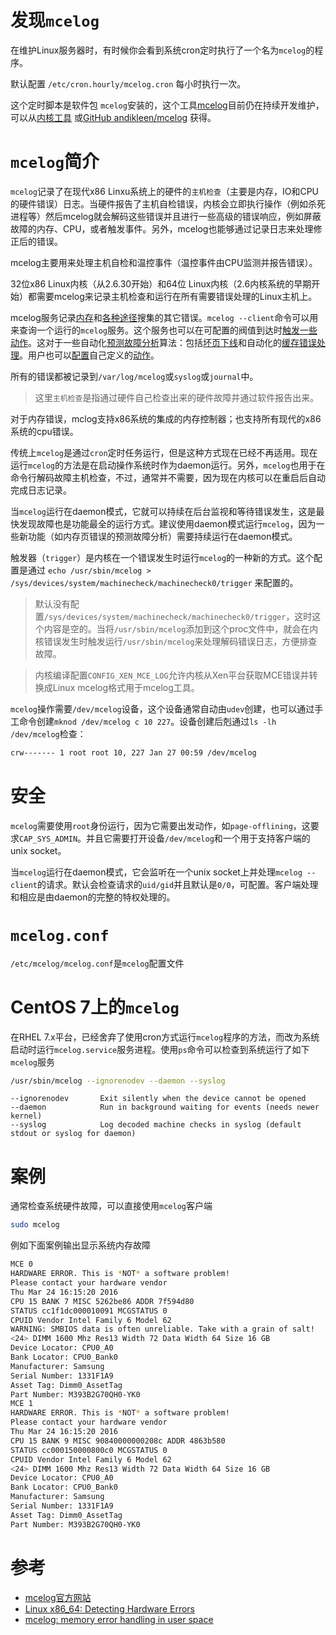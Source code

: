 # 发现`mcelog`

在维护Linux服务器时，有时候你会看到系统cron定时执行了一个名为`mcelog`的程序。

默认配置 `/etc/cron.hourly/mcelog.cron` 每小时执行一次。

这个定时脚本是软件包 `mcelog`安装的，这个工具[mcelog](http://www.mcelog.org/)目前仍在持续开发维护，可以从[内核工具](http://git.kernel.org/cgit/utils/cpu/mce/mcelog.git) 或[GitHub andikleen/mcelog](https://github.com/andikleen/mcelog) 获得。

# `mcelog`简介

`mcelog`记录了在现代x86 Linxu系统上的硬件的`主机检查`（主要是内存，IO和CPU的硬件错误）日志。当硬件报告了主机自检错误，内核会立即执行操作（例如杀死进程等）然后mcelog就会解码这些错误并且进行一些高级的错误响应，例如屏蔽故障的内存、CPU，或者触发事件。另外，mcelog也能够通过记录日志来处理修正后的错误。

mcelog主要用来处理主机自检和温控事件（温控事件由CPU监测并报告错误）。

32位x86 Linux内核（从2.6.30开始）和64位 Linux内核（2.6内核系统的早期开始）都需要mcelog来记录主机检查和运行在所有需要错误处理的Linux主机上。

mcelog服务记录[内存](http://www.mcelog.org/memory.html)和[各种途径](http://www.mcelog.org/error-flow.png)搜集的其它错误。`mcelog --client`命令可以用来查询一个运行的`mcelog`服务。这个服务也可以在可配置的阀值到达时[触发一些动作](http://www.mcelog.org/triggers.html)。这对于一些自动化[预测故障分析](http://www.mcelog.org/glossary.html#pfa)算法：包括[坏页下线](http://www.mcelog.org/badpageofflining.html)和自动化的[缓存错误处理](http://www.mcelog.org/cache.html)。用户也可以[配置](http://www.mcelog.org/config.html)自己定义的[动作](http://www.mcelog.org/triggers.html)。

所有的错误都被记录到`/var/log/mcelog`或`syslog`或`journal`中。

> 这里`主机检查`是指通过硬件自己检查出来的硬件故障并通过软件报告出来。

对于内存错误，mclog支持x86系统的集成的内存控制器；也支持所有现代的x86系统的cpu错误。

传统上`mcelog`是通过`cron`定时任务运行，但是这种方式现在已经不再适用。现在运行`mcelog`的方法是在启动操作系统时作为daemon运行。另外，`mcelog`也用于在命令行解码故障主机检查，不过，通常并不需要，因为现在内核可以在重启后自动完成日志记录。

当`mcelog`运行在daemon模式，它就可以持续在后台监视和等待错误发生，这是最快发现故障也是功能最全的运行方式。建议使用daemon模式运行`mcelog`，因为一些新功能（如内存页错误的预测故障分析）需要持续运行在daemon模式。

触发器（`trigger`）是内核在一个错误发生时运行`mcelog`的一种新的方式。这个配置是通过 `echo /usr/sbin/mcelog > /sys/devices/system/machinecheck/machinecheck0/trigger` 来配置的。

> 默认没有配置`/sys/devices/system/machinecheck/machinecheck0/trigger`，这时这个内容是空的。当将`/usr/sbin/mcelog`添加到这个proc文件中，就会在内核错误发生时触发运行`/usr/sbin/mcelog`来处理解码错误日志，方便排查故障。

> 内核编译配置`CONFIG_XEN_MCE_LOG`允许内核从Xen平台获取MCE错误并转换成Linux mcelog格式用于mcelog工具。

`mcelog`操作需要`/dev/mcelog`设备，这个设备通常自动由`udev`创建，也可以通过手工命令创建`mknod /dev/mcelog c 10 227`。设备创建后剋通过`ls -lh /dev/mcelog`检查：

```bash
crw------- 1 root root 10, 227 Jan 27 00:59 /dev/mcelog
```

# 安全

`mcelog`需要使用`root`身份运行，因为它需要出发动作，如`page-offlining`，这要求`CAP_SYS_ADMIN`。并且它需要打开设备`/dev/mcelog`和一个用于支持客户端的unix socket。

当`mcelog`运行在daemon模式，它会监听在一个unix socket上并处理`mcelog --client`的请求。默认会检查请求的`uid/gid`并且默认是`0/0`，可配置。客户端处理和相应是由daemon的完整的特权处理的。

# `mcelog.conf`

`/etc/mcelog/mcelog.conf`是`mcelog`配置文件

# CentOS 7上的`mcelog`

在RHEL 7.x平台，已经舍弃了使用cron方式运行`mcelog`程序的方法，而改为系统启动时运行`mcelog.service`服务进程。使用`ps`命令可以检查到系统运行了如下`mcelog`服务

```bash
/usr/sbin/mcelog --ignorenodev --daemon --syslog
```

```
--ignorenodev       Exit silently when the device cannot be opened
--daemon            Run in background waiting for events (needs newer kernel)
--syslog            Log decoded machine checks in syslog (default stdout or syslog for daemon)
```

# 案例

通常检查系统硬件故障，可以直接使用`mcelog`客户端

```bash
sudo mcelog
```

例如下面案例输出显示系统内存故障

```bash
MCE 0
HARDWARE ERROR. This is *NOT* a software problem!
Please contact your hardware vendor
Thu Mar 24 16:15:20 2016
CPU 15 BANK 7 MISC 5262be86 ADDR 7f594d80
STATUS cc1f1dc000010091 MCGSTATUS 0
CPUID Vendor Intel Family 6 Model 62
WARNING: SMBIOS data is often unreliable. Take with a grain of salt!
<24> DIMM 1600 Mhz Res13 Width 72 Data Width 64 Size 16 GB
Device Locator: CPU0_A0
Bank Locator: CPU0_Bank0
Manufacturer: Samsung
Serial Number: 1331F1A9
Asset Tag: Dimm0_AssetTag
Part Number: M393B2G70QH0-YK0
MCE 1
HARDWARE ERROR. This is *NOT* a software problem!
Please contact your hardware vendor
Thu Mar 24 16:15:20 2016
CPU 15 BANK 9 MISC 90840000000208c ADDR 4863b580
STATUS cc000150000800c0 MCGSTATUS 0
CPUID Vendor Intel Family 6 Model 62
<24> DIMM 1600 Mhz Res13 Width 72 Data Width 64 Size 16 GB
Device Locator: CPU0_A0
Bank Locator: CPU0_Bank0
Manufacturer: Samsung
Serial Number: 1331F1A9
Asset Tag: Dimm0_AssetTag
Part Number: M393B2G70QH0-YK0
```

# 参考

* [mcelog官方网站](http://www.mcelog.org)
* [Linux x86_64: Detecting Hardware Errors](http://www.cyberciti.biz/tips/linux-server-predicting-hardware-failure.html)
* [mcelog: memory error handling in user space](http://www.halobates.de/lk10-mcelog.pdf)